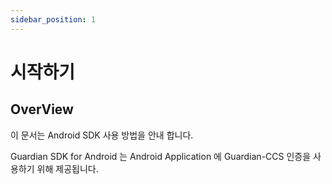 ```yaml
---
sidebar_position: 1
---
```


# 시작하기

## OverView

이 문서는 Android SDK 사용 방법을 안내 합니다.

Guardian SDK for Android 는 Android Application 에
Guardian-CCS 인증을 사용하기 위해 제공됩니다.


